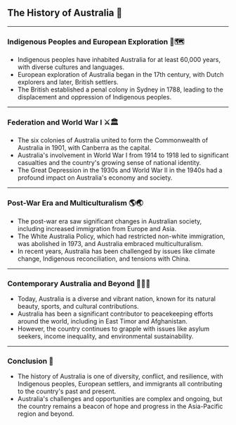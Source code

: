 ## The History of Australia 🐨

---

### Indigenous Peoples and European Exploration 🌿🗺️

- Indigenous peoples have inhabited Australia for at least 60,000 years, with diverse cultures and languages.
- European exploration of Australia began in the 17th century, with Dutch explorers and later, British settlers.
- The British established a penal colony in Sydney in 1788, leading to the displacement and oppression of Indigenous peoples.

---

### Federation and World War I ⚔️🏛️

- The six colonies of Australia united to form the Commonwealth of Australia in 1901, with Canberra as the capital.
- Australia's involvement in World War I from 1914 to 1918 led to significant casualties and the country's growing sense of national identity.
- The Great Depression in the 1930s and World War II in the 1940s had a profound impact on Australia's economy and society.

---

### Post-War Era and Multiculturalism 🌎🌏

- The post-war era saw significant changes in Australian society, including increased immigration from Europe and Asia.
- The White Australia Policy, which had restricted non-white immigration, was abolished in 1973, and Australia embraced multiculturalism.
- In recent years, Australia has been challenged by issues like climate change, Indigenous reconciliation, and tensions with China.

---

### Contemporary Australia and Beyond 🦘🏊‍♀️

- Today, Australia is a diverse and vibrant nation, known for its natural beauty, sports, and cultural contributions.
- Australia has been a significant contributor to peacekeeping efforts around the world, including in East Timor and Afghanistan.
- However, the country continues to grapple with issues like asylum seekers, income inequality, and environmental sustainability.

---

### Conclusion 🎉

- The history of Australia is one of diversity, conflict, and resilience, with Indigenous peoples, European settlers, and immigrants all contributing to the country's past and present.
- Australia's challenges and opportunities are complex and ongoing, but the country remains a beacon of hope and progress in the Asia-Pacific region and beyond.